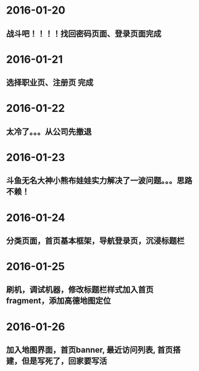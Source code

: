 # 2016-01-20
## 战斗吧！！！！找回密码页面、登录页面完成
# 2016-01-21
## 选择职业页、注册页 完成
# 2016-01-22
## 太冷了。。。从公司先撤退
# 2016-01-23
## 斗鱼无名大神小熊布娃娃实力解决了一波问题。。。思路不赖！
# 2016-01-24
##  分类页面，首页基本框架，导航登录页，沉浸标题栏
# 2016-01-25
##  刷机，调试机器，修改标题栏样式加入首页fragment，添加高德地图定位
# 2016-01-26
##  加入地图界面，首页banner, 最近访问列表, 首页搭建，但是写死了，回家要写活
